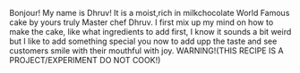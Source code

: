 Bonjour!
My name is Dhruv!
It is a moist,rich in milkchocolate World Famous cake by yours truly Master chef Dhruv.
I first mix up my mind on how to make the cake, like what ingredients to add first, I know it sounds a bit weird but I like to add something special you now to add upp the taste and see customers smile with their mouthful with joy.
WARNING!(THIS RECIPE IS A PROJECT/EXPERIMENT DO NOT COOK!)

